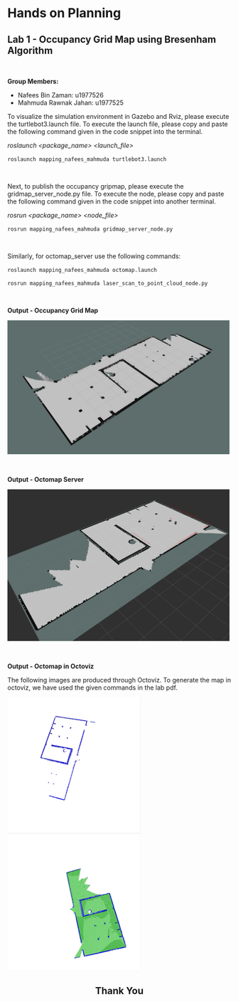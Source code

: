 # Hands on Planning
## Lab 1 - Occupancy Grid Map using Bresenham Algorithm
&nbsp;

**Group Members:**

- Nafees Bin Zaman: u1977526
- Mahmuda Rawnak Jahan: u1977525
&nbsp;

To visualize the simulation environment in Gazebo and Rviz, please execute the turtlebot3.launch file. To execute the launch file, please copy and paste the following command given in the code snippet into the terminal.
&nbsp;

*roslaunch <package_name> <launch_file>*

```
roslaunch mapping_nafees_mahmuda turtlebot3.launch
```
&nbsp;

Next, to publish the occupancy gripmap, please execute the gridmap_server_node.py file. To execute the node, please copy and paste the following command given in the code snippet into another terminal. 
&nbsp;

*rosrun <package_name> <node_file>*

```
rosrun mapping_nafees_mahmuda gridmap_server_node.py
```
&nbsp;

Similarly, for octomap_server use the following commands:

```
roslaunch mapping_nafees_mahmuda octomap.launch
```

```
rosrun mapping_nafees_mahmuda laser_scan_to_point_cloud_node.py
```
&nbsp;

**Output - Occupancy Grid Map**

<img src = "media/OccupancyGridMap.png" width= "500" >

&nbsp;

**Output - Octomap Server**

<img src = "media/OctomapRviz.png" width= "500" >


&nbsp;

**Output - Octomap in Octoviz**

The following images are produced through Octoviz. To generate the map in octoviz, we have used the given commands in the lab pdf.

<p float = "left" >
  <img src = "media/octoviz.png" width= "300" >
  <img src = "media/octovizF.png" width= "300" >
</p>


<h2 align="center">Thank You</h2>
&nbsp;
